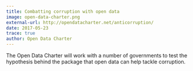 ```yaml
---
title: Combatting corruption with open data
image: open-data-charter.png
external-url: http://opendatacharter.net/anticorruption/
date: 2017-05-23
trace: true
author: Open Data Charter
---
```

The Open Data Charter will work with a number of governments to test the hypothesis behind the package that open data can help tackle corruption.
